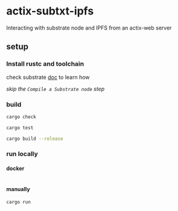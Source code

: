 # actix-subtxt-ipfs

Interacting with substrate node and IPFS from an actix-web server

## setup

### Install rustc and toolchain

check substrate [doc](https://docs.substrate.io/install/linux/#install-required-packages-and-rust) to learn how

*skip the `Compile a Substrate node` step*

### build

```bash
cargo check
```

```bash
cargo test
```

```bash
cargo build --release
```

### run locally

#### docker

```bash

```

#### manually

```bash
cargo run
```
